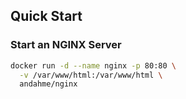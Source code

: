 ## Quick Start

### Start an NGINX Server
```bash
docker run -d --name nginx -p 80:80 \
  -v /var/www/html:/var/www/html \
  andahme/nginx
```

